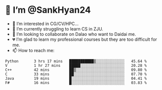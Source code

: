 # 👋 I’m @SankHyan24

- 👀 I’m interested in CG/CV/HPC...
- 🌱 I’m currently struggling to learn CS in ZJU.
- 💞️ I’m looking to collaborate on Dalao who want to Daidai me.
- 💔 I’m glad to learn my professional courses but they are too difficult for me.
- 📫 How to reach me:


<!---
SankHyan24/SankHyan24 is a ✨ special ✨ repository because its `README.md` (this file) appears on your GitHub profile.
You can click the Preview link to take a look at your changes.
--->
<!--START_SECTION:waka-->

```text
Python       3 hrs 17 mins   ███████████▒░░░░░░░░░░░░░   45.64 %
V            1 hr 27 mins    █████░░░░░░░░░░░░░░░░░░░░   20.28 %
C++          42 mins         ██▒░░░░░░░░░░░░░░░░░░░░░░   09.80 %
C            33 mins         ██░░░░░░░░░░░░░░░░░░░░░░░   07.70 %
Java         19 mins         █░░░░░░░░░░░░░░░░░░░░░░░░   04.41 %
F#           16 mins         █░░░░░░░░░░░░░░░░░░░░░░░░   03.83 %
```

<!--END_SECTION:waka-->
